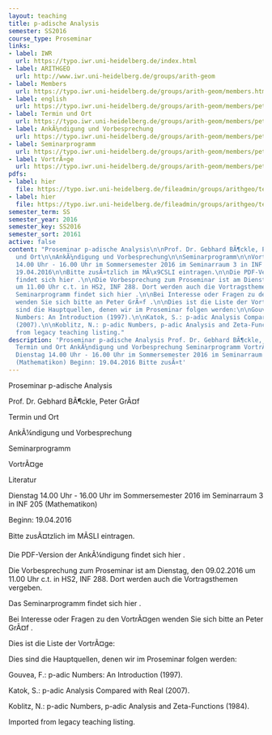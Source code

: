 ```yaml
---
layout: teaching
title: p-adische Analysis
semester: SS2016
course_type: Proseminar
links:
- label: IWR
  url: https://typo.iwr.uni-heidelberg.de/index.html
- label: ARITHGEO
  url: http://www.iwr.uni-heidelberg.de/groups/arith-geom
- label: Members
  url: https://typo.iwr.uni-heidelberg.de/groups/arith-geom/members.html
- label: english
  url: https://typo.iwr.uni-heidelberg.de/groups/arith-geom/members/peter-graef/proseminar.html
- label: Termin und Ort
  url: https://typo.iwr.uni-heidelberg.de/groups/arith-geom/members/peter-graef/proseminar.html#c5040
- label: AnkÃ¼ndigung und Vorbesprechung
  url: https://typo.iwr.uni-heidelberg.de/groups/arith-geom/members/peter-graef/proseminar.html#c5048
- label: Seminarprogramm
  url: https://typo.iwr.uni-heidelberg.de/groups/arith-geom/members/peter-graef/proseminar.html#c5042
- label: VortrÃ¤ge
  url: https://typo.iwr.uni-heidelberg.de/groups/arith-geom/members/peter-graef/proseminar.html#c5044
pdfs:
- label: hier
  file: https://typo.iwr.uni-heidelberg.de/fileadmin/groups/arithgeo/templates/data/Seminare/AnkÃ¼ndigung_p-adische_Analysis.pdf
- label: hier
  file: https://typo.iwr.uni-heidelberg.de/fileadmin/groups/arithgeo/templates/data/Seminare/p-adic_analysis_prosem.pdf
semester_term: SS
semester_year: 2016
semester_key: SS2016
semester_sort: 20161
active: false
content: "Proseminar p-adische Analysis\n\nProf. Dr. Gebhard BÃ¶ckle, Peter GrÃ¤f\n\nTermin
  und Ort\n\nAnkÃ¼ndigung und Vorbesprechung\n\nSeminarprogramm\n\nVortrÃ¤ge\n\nLiteratur\n\nDienstag
  14.00 Uhr - 16.00 Uhr im Sommersemester 2016 im Seminarraum 3 in INF 205 (Mathematikon)\n\nBeginn:
  19.04.2016\n\nBitte zusÃ¤tzlich im MÃ\x9CSLI eintragen.\n\nDie PDF-Version der AnkÃ¼ndigung
  findet sich hier .\n\nDie Vorbesprechung zum Proseminar ist am Dienstag, den 09.02.2016
  um 11.00 Uhr c.t. in HS2, INF 288. Dort werden auch die Vortragsthemen vergeben.\n\nDas
  Seminarprogramm findet sich hier .\n\nBei Interesse oder Fragen zu den VortrÃ¤gen
  wenden Sie sich bitte an Peter GrÃ¤f .\n\nDies ist die Liste der VortrÃ¤ge:\n\nDies
  sind die Hauptquellen, denen wir im Proseminar folgen werden:\n\nGouvea, F.: p-adic
  Numbers: An Introduction (1997).\n\nKatok, S.: p-adic Analysis Compared with Real
  (2007).\n\nKoblitz, N.: p-adic Numbers, p-adic Analysis and Zeta-Functions (1984).\n\nImported
  from legacy teaching listing."
description: 'Proseminar p-adische Analysis Prof. Dr. Gebhard BÃ¶ckle, Peter GrÃ¤f
  Termin und Ort AnkÃ¼ndigung und Vorbesprechung Seminarprogramm VortrÃ¤ge Literatur
  Dienstag 14.00 Uhr - 16.00 Uhr im Sommersemester 2016 im Seminarraum 3 in INF 205
  (Mathematikon) Beginn: 19.04.2016 Bitte zusÃ¤t'
---
```

Proseminar p-adische Analysis

Prof. Dr. Gebhard BÃ¶ckle, Peter GrÃ¤f

Termin und Ort

AnkÃ¼ndigung und Vorbesprechung

Seminarprogramm

VortrÃ¤ge

Literatur

Dienstag 14.00 Uhr - 16.00 Uhr im Sommersemester 2016 im Seminarraum 3 in INF 205 (Mathematikon)

Beginn: 19.04.2016

Bitte zusÃ¤tzlich im MÃSLI eintragen.

Die PDF-Version der AnkÃ¼ndigung findet sich hier .

Die Vorbesprechung zum Proseminar ist am Dienstag, den 09.02.2016 um 11.00 Uhr c.t. in HS2, INF 288. Dort werden auch die Vortragsthemen vergeben.

Das Seminarprogramm findet sich hier .

Bei Interesse oder Fragen zu den VortrÃ¤gen wenden Sie sich bitte an Peter GrÃ¤f .

Dies ist die Liste der VortrÃ¤ge:

Dies sind die Hauptquellen, denen wir im Proseminar folgen werden:

Gouvea, F.: p-adic Numbers: An Introduction (1997).

Katok, S.: p-adic Analysis Compared with Real (2007).

Koblitz, N.: p-adic Numbers, p-adic Analysis and Zeta-Functions (1984).

Imported from legacy teaching listing.
